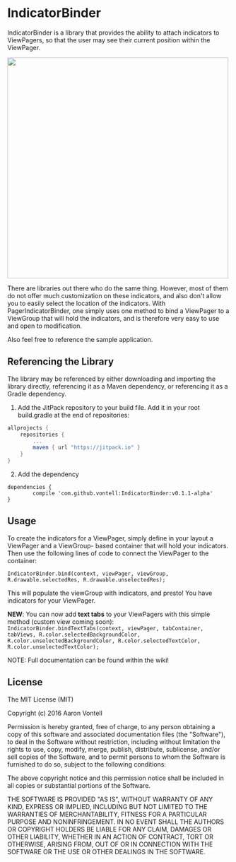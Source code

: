 # IndicatorBinder

IndicatorBinder is a library that provides the ability to attach indicators to ViewPagers,
so that the user may see their current position within the ViewPager.

<img src="demo.gif" height="500px" />

There are libraries out there who do the same thing. However, most of them do not offer much
customization on these indicators, and also don't allow you to easily select the location of
the indicators. With PagerIndicatorBinder, one simply uses one method to bind a ViewPager to a
ViewGroup that will hold the indicators, and is therefore very easy to use and open to
modification.

Also feel free to reference the sample application.

## Referencing the Library

The library may be referenced by either downloading and importing the library directly, referencing
it as a Maven dependency, or referencing it as a Gradle dependency.

1. Add the JitPack repository to your build file. Add it in your root build.gradle at the end of repositories:
```groovy
allprojects {
    repositories {
        ...
        maven { url "https://jitpack.io" }
    }
}
```
2. Add the dependency
```grrovy
dependencies {
        compile 'com.github.vontell:IndicatorBinder:v0.1.1-alpha'
}
```

## Usage

To create the indicators for a ViewPager, simply define in your layout a ViewPager and a ViewGroup-
based container that will hold your indicators. Then use the following lines of code to connect the
ViewPager to the container:

`IndicatorBinder.bind(context, viewPager, viewGroup, R.drawable.selectedRes, R.drawable.unselectedRes);`

This will populate the viewGroup with indicators, and presto! You have indicators for your ViewPager.

**NEW**: You can now add **text tabs** to your ViewPagers with this simple method (custom view coming soon):
`IndicatorBinder.bindTextTabs(context, viewPager, tabContainer, tabViews, R.color.selectedBackgroundColor, R.color.unselectedBackgroundColor, R.color.selectedTextColor, R.color.unselectedTextColor);`

NOTE: Full documentation can be found within the wiki!

## License
The MIT License (MIT)

Copyright (c) 2016 Aaron Vontell

Permission is hereby granted, free of charge, to any person obtaining a copy of this software and associated documentation files (the "Software"), to deal in the Software without restriction, including without limitation the rights to use, copy, modify, merge, publish, distribute, sublicense, and/or sell copies of the Software, and to permit persons to whom the Software is furnished to do so, subject to the following conditions:

The above copyright notice and this permission notice shall be included in all copies or substantial portions of the Software.

THE SOFTWARE IS PROVIDED "AS IS", WITHOUT WARRANTY OF ANY KIND, EXPRESS OR IMPLIED, INCLUDING BUT NOT LIMITED TO THE WARRANTIES OF MERCHANTABILITY, FITNESS FOR A PARTICULAR PURPOSE AND NONINFRINGEMENT. IN NO EVENT SHALL THE AUTHORS OR COPYRIGHT HOLDERS BE LIABLE FOR ANY CLAIM, DAMAGES OR OTHER LIABILITY, WHETHER IN AN ACTION OF CONTRACT, TORT OR OTHERWISE, ARISING FROM, OUT OF OR IN CONNECTION WITH THE SOFTWARE OR THE USE OR OTHER DEALINGS IN THE SOFTWARE.
